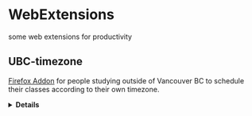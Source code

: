 # WebExtensions
some web extensions for productivity

## UBC-timezone
[Firefox Addon] for people studying outside of Vancouver BC to schedule their classes according to their own timezone.

<details><summary><b>Details</b></summary>
Screenshot below shows adjusted time for Moscow Standard Time, which is 11 hours ahead of Vancouver.
<img src="images/demo-ubc-timezone.png">
</details>

[Firefox Addon]: https://addons.mozilla.org/en-CA/firefox/addon/ubc-timezone/
